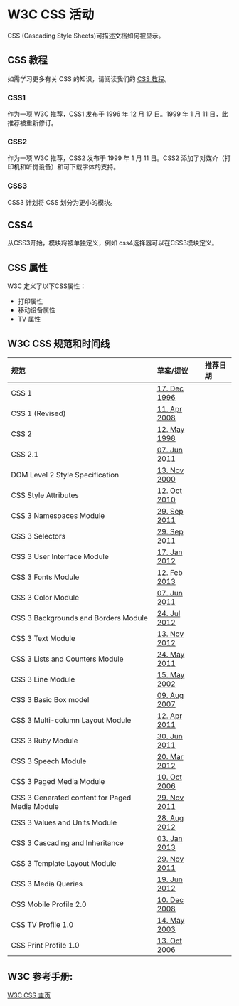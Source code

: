 # W3C CSS 活动

CSS (Cascading Style Sheets)可描述文档如何被显示。

## CSS 教程

如需学习更多有关 CSS 的知识，请阅读我们的 [CSS 教程](/css/css-tutorial.html)。

### CSS1

作为一项 W3C 推荐，CSS1 发布于 1996 年 12 月 17 日。1999 年 1 月 11 日，此推荐被重新修订。

### CSS2

作为一项 W3C 推荐，CSS2 发布于 1999 年 1 月 11 日。CSS2 添加了对媒介（打印机和听觉设备）和可下载字体的支持。

### CSS3

CSS3 计划将 CSS 划分为更小的模块。

## CSS4

从CSS3开始，模块将被单独定义，例如 css4选择器可以在CSS3模块定义。

## CSS 属性

W3C 定义了以下CSS属性：

*   打印属性
*   移动设备属性
*   TV 属性

## W3C CSS 规范和时间线

| 规范 | 草案/提议 | 推荐日期 |
| :-- | :-- | :-- |
| CSS 1 | [17\. Dec 1996](//www.w3.org/TR/REC-CSS1-961217) |
| CSS 1 (Revised) | [11\. Apr 2008](//www.w3.org/TR/REC-CSS1) |
| CSS 2 | [12\. May 1998](//www.w3.org/TR/2008/REC-CSS2-20080411/) |
| CSS 2.1 | [07\. Jun 2011](//www.w3.org/TR/CSS2/) |
| DOM Level 2 Style Specification | [13\. Nov 2000](//www.w3.org/TR/DOM-Level-2-Style/) |
| CSS Style Attributes | [12\. Oct 2010](//www.w3.org/TR/css-style-attr/) |
| CSS 3 Namespaces Module | [29\. Sep 2011](//www.w3.org/TR/css3-namespace/) |
| CSS 3 Selectors | [29\. Sep 2011](//www.w3.org/TR/css3-selectors/) |
| CSS 3 User Interface Module | [17\. Jan 2012](//www.w3.org/TR/css3-ui/) |
| CSS 3 Fonts Module | [12\. Feb 2013](//www.w3.org/TR/css3-fonts/) |
| CSS 3 Color Module | [07\. Jun 2011](//www.w3.org/TR/css3-color/) |
| CSS 3 Backgrounds and Borders Module | [24\. Jul 2012](//www.w3.org/TR/css3-background/) |
| CSS 3 Text Module | [13\. Nov 2012](//www.w3.org/TR/css3-text/) |
| CSS 3 Lists and Counters Module | [24\. May 2011](//www.w3.org/TR/css3-lists/) |
| CSS 3 Line Module | [15\. May 2002](//www.w3.org/TR/css3-linebox/) |
| CSS 3 Basic Box model | [09\. Aug 2007](//www.w3.org/TR/css3-box/) |
| CSS 3 Multi-column Layout Module | [12\. Apr 2011](//www.w3.org/TR/css3-multicol/) |
| CSS 3 Ruby Module | [30\. Jun 2011](//www.w3.org/TR/css3-ruby/) |
| CSS 3 Speech Module | [20\. Mar 2012](//www.w3.org/TR/css3-speech/) |
| CSS 3 Paged Media Module | [10\. Oct 2006](//www.w3.org/TR/css3-page/) |
| CSS 3 Generated content for Paged Media Module | [29\. Nov 2011](//www.w3.org/TR/css3-gcpm/) |
| CSS 3 Values and Units Module | [28\. Aug 2012](//www.w3.org/TR/css3-values/) |
| CSS 3 Cascading and Inheritance | [03\. Jan 2013](//www.w3.org/TR/css3-cascade/) |
| CSS 3 Template Layout Module | [29\. Nov 2011](//www.w3.org/TR/css3-layout/) |
| CSS 3 Media Queries | [19\. Jun 2012](//www.w3.org/TR/css3-mediaqueries/) |
| CSS Mobile Profile 2.0 | [10\. Dec 2008](//www.w3.org/TR/css-mobile) |
| CSS TV Profile 1.0 | [14\. May 2003](//www.w3.org/TR/css-tv) |
| CSS Print Profile 1.0 | [13\. Oct 2006](//www.w3.org/TR/css-print/) |

## W3C 参考手册:

[W3C CSS 主页](//www.w3.org/Style/css)

